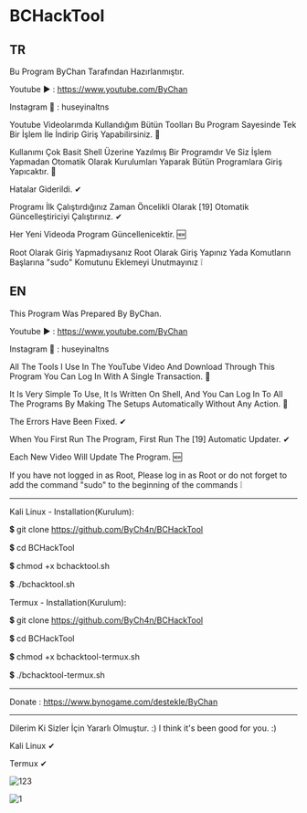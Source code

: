 # BCHackTool
TR
--
Bu Program ByChan Tarafından Hazırlanmıştır.

Youtube ▶️ : https://www.youtube.com/ByChan

Instagram 📸 : huseyinaltns

Youtube Videolarımda Kullandığım Bütün Toolları Bu Program Sayesinde Tek Bir İşlem İle İndirip Giriş Yapabilirsiniz. 💯

Kullanımı Çok Basit Shell Üzerine Yazılmış Bir Programdır Ve Siz İşlem Yapmadan Otomatik Olarak Kurulumları Yaparak Bütün Programlara Giriş Yapıcaktır. 💯

Hatalar Giderildi. ✔

Programı İlk Çalıştırdığınız Zaman Öncelikli Olarak [19] Otomatik Güncelleştiriciyi Çalıştırınız. ✔

Her Yeni Videoda Program Güncellenicektir. 🆕

Root Olarak Giriş Yapmadıysanız Root Olarak Giriş Yapınız Yada Komutların Başlarına "sudo" Komutunu Eklemeyi Unutmayınız ❕

EN
--
This Program Was Prepared By ByChan.

Youtube ▶️ : https://www.youtube.com/ByChan

Instagram 📸 : huseyinaltns

All The Tools I Use In The YouTube Video And Download Through This Program You Can Log In With A Single Transaction. 💯

It Is Very Simple To Use, It Is Written On Shell, And You Can Log In To All The Programs By Making The Setups Automatically Without Any Action. 💯

The Errors Have Been Fixed. ✔

When You First Run The Program, First Run The [19] Automatic Updater. ✔

Each New Video Will Update The Program. 🆕

If you have not logged in as Root, Please log in as Root or do not forget to add the command "sudo" to the beginning of the commands ❕

--------------------------------------------------------------------------

Kali Linux - Installation(Kurulum):

💲 git clone https://github.com/ByCh4n/BCHackTool

💲 cd BCHackTool

💲 chmod +x bchacktool.sh

💲 ./bchacktool.sh

Termux - Installation(Kurulum):

💲 git clone https://github.com/ByCh4n/BCHackTool

💲 cd BCHackTool

💲 chmod +x bchacktool-termux.sh

💲 ./bchacktool-termux.sh

--------------------------------------------------------------------------

Donate : https://www.bynogame.com/destekle/ByChan

--------------------------------------------------------------------------

Dilerim Ki Sizler İçin Yararlı Olmuştur. :)
I think it's been good for you. :)

Kali Linux ✔

Termux ✔

![123](https://user-images.githubusercontent.com/67187998/88212477-015cb100-cc60-11ea-8d09-99670c7ebaf0.PNG)

![1](https://user-images.githubusercontent.com/67187998/89451200-7c47c080-d764-11ea-914f-3ed3506a7293.PNG)

